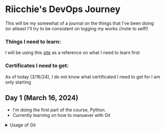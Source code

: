 # Riicchie's DevOps Journey
This will be my somewhat of a journal on the things that I've been doing </br>
(or atleast I'll try to be consistent on logging my works //note to self!)

### **Things I need to learn:** </br>
I will be using this [site](https://roadmap.sh/devops) as a reference on what I need to learn first


### **Certificates I need to get:** </br>
As of today (3/16/24), I do not know what certificated I need to get for I am only starting

## Day 1 (March 16, 2024)
  - I'm doing the first part of the course, Python.
  - Currently learning on how to manuever with Git
  <details>
  <summary> Usage of Git </summary>
  ## Setting up
  ```
  git config --global user.name "[name]" 
  git config --global user.email "[email]"
  git clone [url]
  ```
  ## Staging
  ```
  git status
  git commit -m "[message]"
  ```
  ## Branching
  ```
  git branch
  git branch [branch-name]
  git checkout [branch-name]
  git merge [branch-name]
  ```
  ## Inspect
  ```
  git log
  ```
  ## Updating
  ```
  git remote add [nickname] [url]
  git merge [nickname]/[branch-name]
  git push [nickname] [branch-name]
  git pull
  ```
  </details>
    
